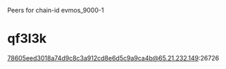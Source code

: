 Peers for chain-id evmos_9000-1

# qf3l3k
78605eed3018a74d9c8c3a912cd8e6d5c9a9ca4b@65.21.232.149:26726
